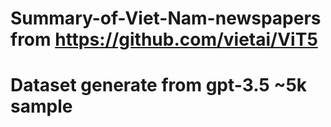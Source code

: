 # Summary-of-Viet-Nam-newspapers  from https://github.com/vietai/ViT5

# Dataset generate from gpt-3.5 ~5k sample
